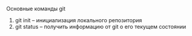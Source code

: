 Основные команды git
1. git init – инициализация локального репозитория
2. git status – получить информацию от git о его текущем состоянии